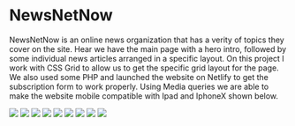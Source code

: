 # NewsNetNow

NewsNetNow is an online news organization that has a verity of topics they cover on the site. Hear we have the main page with a hero intro, followed by some individual news articles arranged in a specific layout. On this project I work with CSS Grid to allow us to get the specific grid layout for the page. We also used some PHP and launched the website on Netlify to get the subscription form to work properly. Using Media queries we are able to make the website mobile compatible with Ipad and IphoneX shown below.


![](https://raw.githubusercontent.com/jeffponce/News-Website/main/img/news1.png)
![](https://raw.githubusercontent.com/jeffponce/News-Website/main/img/news2.png)
![](https://raw.githubusercontent.com/jeffponce/News-Website/main/img/news3.png)
![](https://raw.githubusercontent.com/jeffponce/News-Website/main/img/news4.png)
![](https://raw.githubusercontent.com/jeffponce/News-Website/main/img/news5.png)
![](https://raw.githubusercontent.com/jeffponce/News-Website/main/img/news6.png)
![](https://raw.githubusercontent.com/jeffponce/News-Website/main/img/news7.png)
![](https://raw.githubusercontent.com/jeffponce/News-Website/main/img/news8.png)
![](https://raw.githubusercontent.com/jeffponce/News-Website/main/img/news9.png)

